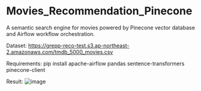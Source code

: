 # Movies_Recommendation_Pinecone

A semantic search engine for movies powered by Pinecone vector database and Airflow workflow orchestration.

Dataset: https://grepp-reco-test.s3.ap-northeast-2.amazonaws.com/tmdb_5000_movies.csv

Requirements: pip install apache-airflow pandas sentence-transformers pinecone-client

Result:
![image](https://github.com/user-attachments/assets/8e090aa8-7c16-4d6e-8814-aa465a1c76a2)

